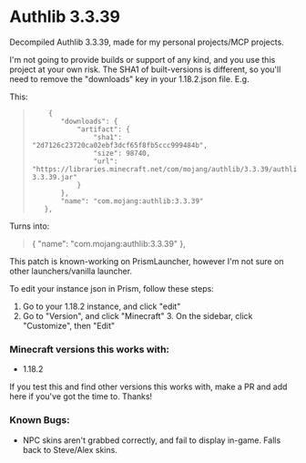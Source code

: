 # Authlib 3.3.39
Decompiled Authlib 3.3.39, made for my personal projects/MCP projects.

I'm not going to provide builds or support of any kind, and you use this project at your own risk.
The SHA1 of built-versions is different, so you'll need to remove the "downloads" key in your 1.18.2.json file. E.g.

This:
>         {
>            "downloads": {
>                "artifact": {
>                    "sha1": "2d7126c23720ca02ebf3dcf65f8fb5ccc999484b",
>                    "size": 98740,
>                    "url": "https://libraries.minecraft.net/com/mojang/authlib/3.3.39/authlib-3.3.39.jar"
>                }
>            },
>            "name": "com.mojang:authlib:3.3.39"
>        },
Turns into:
>   {
>       "name": "com.mojang:authlib:3.3.39"
>   },

This patch is known-working on PrismLauncher, however I'm not sure on other launchers/vanilla launcher.

To edit your instance json in Prism, follow these steps:
1. Go to your 1.18.2 instance, and click "edit"
2. Go to "Version", and click "Minecraft"
   3. On the sidebar, click "Customize", then "Edit"

### Minecraft versions this works with:
- 1.18.2

If you test this and find other versions this works with, make a PR and add here if you've got the time to. Thanks!

### Known Bugs:
- NPC skins aren't grabbed correctly, and fail to display in-game. Falls back to Steve/Alex skins.